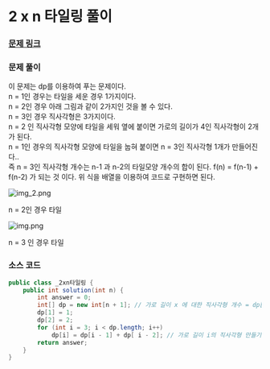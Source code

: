 # 2 x n 타일링 풀이

### [문제 링크](https://school.programmers.co.kr/learn/courses/30/lessons/12900)

### 문제 풀이
이 문제는 dp를 이용하여 푸는 문제이다. </br>
n = 1인 경우는 타일을 세운 경우 1가지이다. </br>
n = 2인 경우 아래 그림과 같이 2가지인 것을 볼 수 있다. </br>
n = 3인 경우 직사각형은 3가지이다. </br>
n = 2 인 직사각형 모양에 타일을 세워 옆에 붙이면 가로의 길이가 4인 직사각형이 2개가 된다. </br>
n = 1인 경우의 직사각형 모양에 타일을 눕혀 붙이면 n = 3인 직사각형 1개가 만들어진다.. </br>
즉 n = 3인 직사각형 개수는 n-1 과 n-2의 타일모양 개수의 합이 된다.
f(n) = f(n-1) + f(n-2) 가 되는 것 이다.
위 식을 배열을 이용하여 코드로 구현하면 된다.

![img_2.png](img_2.png)

n = 2인 경우 타일

![img.png](img.png)

n = 3 인 경우 타일
### 소스 코드
```java
public class _2xn타일링 {
    public int solution(int n) {
        int answer = 0;
        int[] dp = new int[n + 1]; // 가로 길이 x 에 대한 직사각형 개수 = dp[x] 
        dp[1] = 1;
        dp[2] = 2;
        for (int i = 3; i < dp.length; i++)
            dp[i] = dp[i - 1] + dp[ i - 2]; // 가로 길이 i의 직사각형 만들기
        return answer;
    }
}
```